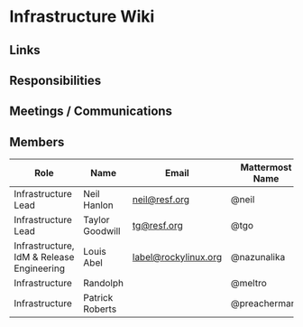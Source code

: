 # Infrastructure Wiki

## Links

## Responsibilities

## Meetings / Communications

## Members

| Role                                      | Name                            | Email                   | Mattermost Name   | IRC Name               |
|-------------------------------------------|---------------------------------|-------------------------|-------------------|------------------------|
| Infrastructure Lead                       | Neil Hanlon                     | neil@resf.org           | @neil             | neil                   |
| Infrastructure Lead                       | Taylor Goodwill                 | tg@resf.org             | @tgo              | tg                     |
| Infrastructure, IdM & Release Engineering | Louis Abel                      | label@rockylinux.org    | @nazunalika       | Sokel/label/Sombra     |
| Infrastructure                            | Randolph                        |                         | @meltro           | N/A                    |
| Infrastructure                            | Patrick Roberts                 |                         | @preachermanx     | N/A                    |
